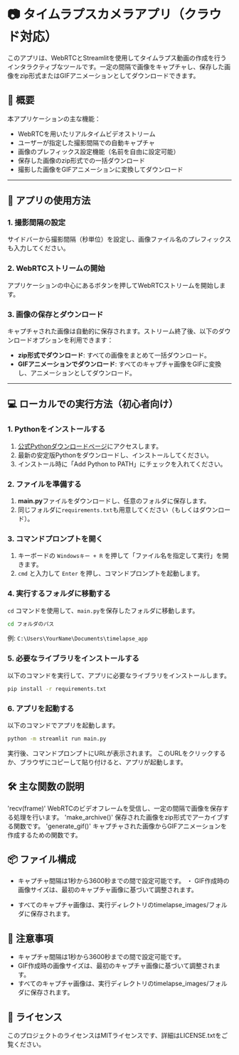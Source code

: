 # 📷 タイムラプスカメラアプリ（クラウド対応）

このアプリは、WebRTCとStreamlitを使用してタイムラプス動画の作成を行うインタラクティブなツールです。一定の間隔で画像をキャプチャし、保存した画像をzip形式またはGIFアニメーションとしてダウンロードできます。

## 📄 概要

本アプリケーションの主な機能：
- WebRTCを用いたリアルタイムビデオストリーム
- ユーザーが指定した撮影間隔での自動キャプチャ
- 画像のプレフィックス設定機能（名前を自由に設定可能）
- 保存した画像のzip形式での一括ダウンロード
- 撮影した画像をGIFアニメーションに変換してダウンロード

---

## 🚀 アプリの使用方法

### 1. 撮影間隔の設定
サイドバーから撮影間隔（秒単位）を設定し、画像ファイル名のプレフィックスも入力してください。

### 2. WebRTCストリームの開始
アプリケーションの中心にあるボタンを押してWebRTCストリームを開始します。

### 3. 画像の保存とダウンロード
キャプチャされた画像は自動的に保存されます。ストリーム終了後、以下のダウンロードオプションを利用できます：
- **zip形式でダウンロード**: すべての画像をまとめて一括ダウンロード。
- **GIFアニメーションでダウンロード**: すべてのキャプチャ画像をGIFに変換し、アニメーションとしてダウンロード。

---

## 💻 ローカルでの実行方法（初心者向け）

### 1. Pythonをインストールする
1. [公式Pythonダウンロードページ](https://www.python.org/)にアクセスします。
2. 最新の安定版Pythonをダウンロードし、インストールしてください。
3. インストール時に「Add Python to PATH」にチェックを入れてください。

### 2. ファイルを準備する
1. **main.py**ファイルをダウンロードし、任意のフォルダに保存します。
2. 同じフォルダに`requirements.txt`も用意してください（もしくはダウンロード）。

### 3. コマンドプロンプトを開く
1. キーボードの `Windowsキー + R` を押して「ファイル名を指定して実行」を開きます。
2. `cmd` と入力して `Enter` を押し、コマンドプロンプトを起動します。

### 4. 実行するフォルダに移動する
`cd` コマンドを使用して、`main.py`を保存したフォルダに移動します。
```bash
cd フォルダのパス
```
例: `C:\Users\YourName\Documents\timelapse_app`

### 5. 必要なライブラリをインストールする
以下のコマンドを実行して、アプリに必要なライブラリをインストールします。
```bash
pip install -r requirements.txt
```

### 6. アプリを起動する
以下のコマンドでアプリを起動します。
```bash
python -m streamlit run main.py
```
実行後、コマンドプロンプトにURLが表示されます。
このURLをクリックするか、ブラウザにコピーして貼り付けると、アプリが起動します。

## 🛠️ 主な関数の説明
'recv(frame)'
WebRTCのビデオフレームを受信し、一定の間隔で画像を保存する処理を行います。
'make_archive()'
保存された画像をzip形式でアーカイブする関数です。
'generate_gif()'
キャプチャされた画像からGIFアニメーションを作成するための関数です。

## 📦 ファイル構成
- キャプチャ間隔は1秒から3600秒までの間で設定可能です。
・ GIF作成時の画像サイズは、最初のキャプチャ画像に基づいて調整されます。
* すべてのキャプチャ画像は、実行ディレクトリのtimelapse_images/フォルダに保存されます。

## 🌟 注意事項
- キャプチャ間隔は1秒から3600秒までの間で設定可能です。
- GIF作成時の画像サイズは、最初のキャプチャ画像に基づいて調整されます。
- すべてのキャプチャ画像は、実行ディレクトリのtimelapse_images/フォルダに保存されます。

## 📜 ライセンス
このプロジェクトのライセンスはMITライセンスです、詳細はLICENSE.txtをご覧ください。
